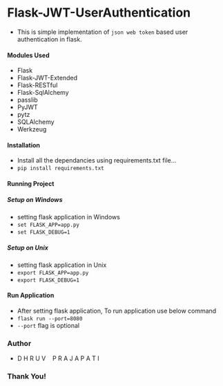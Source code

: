 # Flask-JWT-UserAuthentication

- This is simple implementation of ```json web token``` based user authentication in flask.

#### Modules Used
- Flask
- Flask-JWT-Extended
- Flask-RESTful
- Flask-SqlAlchemy
- passlib
- PyJWT
- pytz
- SQLAlchemy
- Werkzeug

#### Installation

- Install all the dependancies using requirements.txt file...
- ```pip install requirements.txt```

#### Running Project

##### Setup on Windows
- setting flask application in Windows
- ```set FLASK_APP=app.py```
- ```set FLASK_DEBUG=1```

##### Setup on Unix
- setting flask application in Unix
- ```export FLASK_APP=app.py```
- ```export FLASK_DEBUG=1```

#### Run Application
- After setting flask application, To run application use below command
- ```flask run --port=8080```
- ```--port``` flag is optional

### Author
- D H R U V &nbsp;&nbsp; P R A J A P A T I

### Thank You!
